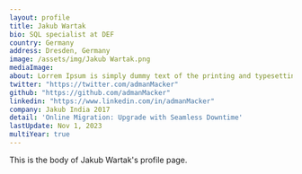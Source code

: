 ```yaml
---
layout: profile
title: Jakub Wartak
bio: SQL specialist at DEF
country: Germany
address: Dresden, Germany
image: /assets/img/Jakub Wartak.png
mediaImage: 
about: Lorrem Ipsum is simply dummy text of the printing and typesetting industry. Lorem Ipsum has been the industry's standard dummy text ever since the 1500s, when an unknown printer took a galley of type and scrambled it to make a type specimen book. It has survived not only five centuries, but also 
twitter: "https://twitter.com/admanMacker"
github: "https://github.com/admanMacker"
linkedin: "https://www.linkedin.com/in/admanMacker"
company: Jakub India 2017
detail: 'Online Migration: Upgrade with Seamless Downtime'
lastUpdate: Nov 1, 2023
multiYear: true
---
```


This is the body of Jakub Wartak's profile page.